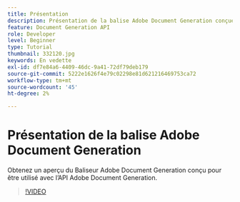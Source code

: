 ```yaml
---
title: Présentation
description: Présentation de la balise Adobe Document Generation conçue pour être utilisée avec l’API Adobe Document Generation
feature: Document Generation API
role: Developer
level: Beginner
type: Tutorial
thumbnail: 332120.jpg
keywords: En vedette
exl-id: df7e84a6-4409-46dc-9a41-72df79deb179
source-git-commit: 5222e1626f4e79c02298e81d621216469753ca72
workflow-type: tm+mt
source-wordcount: '45'
ht-degree: 2%

---
```


# Présentation de la balise Adobe Document Generation

Obtenez un aperçu du Baliseur Adobe Document Generation conçu pour être utilisé avec l’API Adobe Document Generation.

>[!VIDEO](https://video.tv.adobe.com/v/3411719?hidetitle=true&captions=fre_fr)
